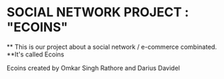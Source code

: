 # SOCIAL NETWORK PROJECT : "ECOINS"
** This is our project about a social network / e-commerce combinated. 
**It's called Ecoins



Ecoins created by Omkar Singh Rathore and Darius Davidel 